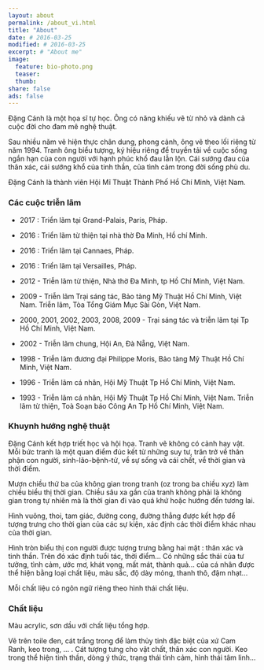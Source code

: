 ```yaml
---
layout: about
permalink: /about_vi.html
title: "About"
date: # 2016-03-25
modified: # 2016-03-25
excerpt: # "About me"
image:
  feature: bio-photo.png
  teaser:
  thumb:
share: false
ads: false
---
```


Đặng Cánh là một họa sĩ tự học. Ông có năng khiếu vẽ từ nhỏ và dành cả cuộc đời cho đam mê nghệ thuật.

Sau nhiều năm vẽ hiện thực chân dung, phong cảnh, ông vẽ theo lối riêng từ năm 1994. Tranh ông biểu tượng, ký hiệu riêng để truyền tải về cuộc sống ngắn hạn của con người với hạnh phúc khổ đau lẫn lộn. Cái sướng đau của thân xác, cái sướng khổ của tinh thần, của tình cảm trong đời sống phù du.

Đặng Cánh là thành viên Hội Mĩ Thuật Thành Phố Hồ Chí Minh, Việt Nam.

### Các cuộc triễn lãm
-	2017 : Triển lãm tại Grand-Palais, Paris, Pháp.

-	2016 : Triển lãm từ thiện tại nhà thờ Đa Minh, Hồ chí Minh.

-	2016 : Triển lãm tại Cannaes, Pháp.

-	2016 : Triển lãm tại Versailles, Pháp.

- 2012 -
Triễn lãm từ thiện, Nhà thờ Đa Minh, tp Hồ Chí Minh, Việt Nam.

- 2009 -
Triễn lãm Trại sáng tác, Bảo tàng Mỹ Thuật Hồ Chí Minh, Việt Nam.
Triễn lãm, Tòa Tổng Giám Mục Sài Gòn, Việt Nam.

- 2000, 2001, 2002,
2003, 2008, 2009 -
Trại sáng tác và triễn lãm tại Tp Hồ Chí Minh, Việt Nam.

- 2002 -
Triễn lãm chung, Hội An, Đà Nẵng, Việt Nam.

- 1998 -
Triễn lãm đương đại Philippe Moris, Bảo tàng Mỹ Thuật Hồ Chí Minh, Việt Nam.

- 1996 -
Triễn lãm cá nhân, Hội Mỹ Thuật Tp Hồ Chí Minh, Việt Nam.

- 1993 -
Triễn lãm cá nhân, Hội Mỹ Thuật Tp Hồ Chí Minh, Việt Nam.
Triễn lãm từ thiện, Toà Soạn báo Công An Tp Hồ Chí Minh, Việt Nam.

### Khuynh hướng nghệ thuật

Đặng Cánh kết hợp triết học và hội họa. Tranh vẽ không có cảnh hay vật. Mỗi bức tranh là một quan điểm đúc kết từ những suy tư, trăn trở về thân phận con người, sinh-lão-bệnh-tử, về sự sống và cái chết, về thời gian và thời điểm.

Mượn chiều thứ ba của không gian trong tranh (oz trong ba chiều xyz) làm chiều biểu thị thời gian. Chiều sâu xa gần của tranh không phải là không gian trong tự nhiên mà là thời gian đi vào quá khứ hoặc hướng đến tương lai.

Hình vuông, thoi, tam giác, đường cong, đường thẳng được kết hợp để tượng trưng cho thời gian của các sự kiện, xác định các thời điểm khác nhau của thời gian.

Hình tròn biểu thị con người được tượng trưng bằng hai mặt : thân xác và tinh thần. Trên đó xác định tuổi tác, thời điểm… Có những sắc thái của tư tưởng, tình cảm, ước mơ, khát vọng, mất mát, thành quả… của cá nhân được thể hiện bằng loại chất liệu, màu sắc, độ dày mỏng, thanh thô, đậm nhạt...

Mỗi chất liệu có ngôn ngữ riêng theo hình thái chất liệu.

### Chất liệu 

Màu acrylic, sơn dầu với chất liệu tổng hợp.

Vẽ trên toile đen, cát trắng trong để làm thủy tinh đặc biệt của xứ Cam Ranh, keo trong, … . Cát tượng tưng cho vật chất, thân xác con người. Keo trong thể hiện tinh thần, dòng ý thức, trạng thái tình cảm, hình thái tâm linh…

